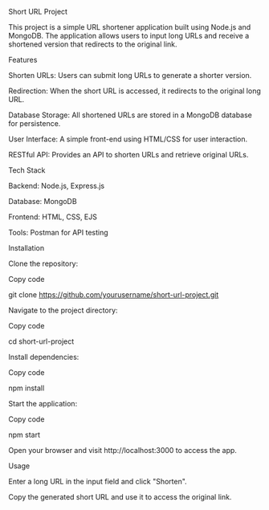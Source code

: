 Short URL Project

This project is a simple URL shortener application built using Node.js and MongoDB. The application allows users to input long URLs and receive a shortened version that redirects to the original link.

Features

Shorten URLs: Users can submit long URLs to generate a shorter version.

Redirection: When the short URL is accessed, it redirects to the original long URL.

Database Storage: All shortened URLs are stored in a MongoDB database for persistence.

User Interface: A simple front-end using HTML/CSS for user interaction.

RESTful API: Provides an API to shorten URLs and retrieve original URLs.

Tech Stack

Backend: Node.js, Express.js

Database: MongoDB

Frontend: HTML, CSS, EJS

Tools: Postman for API testing

Installation

Clone the repository:

Copy code

git clone https://github.com/yourusername/short-url-project.git

Navigate to the project directory:

Copy code

cd short-url-project

Install dependencies:

Copy code

npm install

Start the application:

Copy code

npm start

Open your browser and visit http://localhost:3000 to access the app.

Usage

Enter a long URL in the input field and click "Shorten".

Copy the generated short URL and use it to access the original link.
